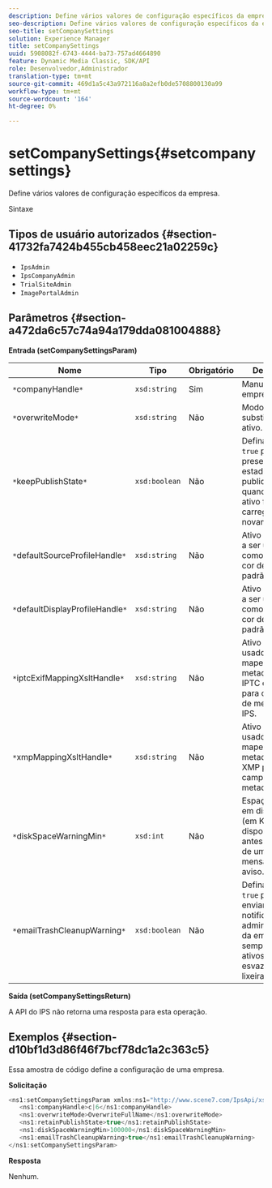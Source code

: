 ```yaml
---
description: Define vários valores de configuração específicos da empresa.
seo-description: Define vários valores de configuração específicos da empresa.
seo-title: setCompanySettings
solution: Experience Manager
title: setCompanySettings
uuid: 5908082f-6743-4444-ba73-757ad4664890
feature: Dynamic Media Classic, SDK/API
role: Desenvolvedor,Administrador
translation-type: tm+mt
source-git-commit: 469d1a5c43a972116a8a2efb0de5708800130a99
workflow-type: tm+mt
source-wordcount: '164'
ht-degree: 0%

---
```



# setCompanySettings{#setcompanysettings}

Define vários valores de configuração específicos da empresa.

Sintaxe

## Tipos de usuário autorizados {#section-41732fa7424b455cb458eec21a02259c}

* `IpsAdmin`
* `IpsCompanyAdmin`
* `TrialSiteAdmin`
* `ImagePortalAdmin`

## Parâmetros {#section-a472da6c57c74a94a179dda081004888}

**Entrada (setCompanySettingsParam)**

| Nome | Tipo | Obrigatório | Descrição |
|---|---|---|---|
| `*`companyHandle`*` | `xsd:string` | Sim | Manuseio da empresa. |
| `*`overwriteMode`*` | `xsd:string` | Não | Modo de substituição de ativo. |
| `*`keepPublishState`*` | `xsd:boolean` | Não | Defina como `true` para preservar o estado de publicação quando um ativo for carregado novamente. |
| `*`defaultSourceProfileHandle`*` | `xsd:string` | Não | Ativo IccProfile a ser usado como perfil de cor de origem padrão. |
| `*`defaultDisplayProfileHandle`*` | `xsd:string` | Não | Ativo IccProfile a ser usado como perfil de cor de exibição padrão. |
| `*`iptcExifMappingXsltHandle`*` | `xsd:string` | Não | Ativo XSL usado para mapear metadados IPTC e EXIF para campos de metadados IPS. |
| `*`xmpMappingXsltHandle`*` | `xsd:string` | Não | Ativo XSL usado para mapear metadados XMP para campos de metadados IPS. |
| `*`diskSpaceWarningMin`*` | `xsd:int` | Não | Espaço mínimo em disco livre (em KB) disponível antes do envio de uma mensagem de aviso. |
| `*`emailTrashCleanupWarning`*` | `xsd:boolean` | Não | Defina como `true` para enviar uma notificação aos administradores da empresa sempre que os ativos forem esvaziados da lixeira. |

**Saída (setCompanySettingsReturn)**

A API do IPS não retorna uma resposta para esta operação.

## Exemplos {#section-d10bf1d3d86f46f7bcf78dc1a2c363c5}

Essa amostra de código define a configuração de uma empresa.

**Solicitação**

```java
<ns1:setCompanySettingsParam xmlns:ns1="http://www.scene7.com/IpsApi/xsd/2008-01-15">
   <ns1:companyHandle>c|6</ns1:companyHandle>
   <ns1:overwriteMode>OverwriteFullName</ns1:overwriteMode>
   <ns1:retainPublishState>true</ns1:retainPublishState>
   <ns1:diskSpaceWarningMin>100000</ns1:diskSpaceWarningMin>
   <ns1:emailTrashCleanupWarning>true</ns1:emailTrashCleanupWarning>
</ns1:setCompanySettingsParam>
```

**Resposta**

Nenhum.
